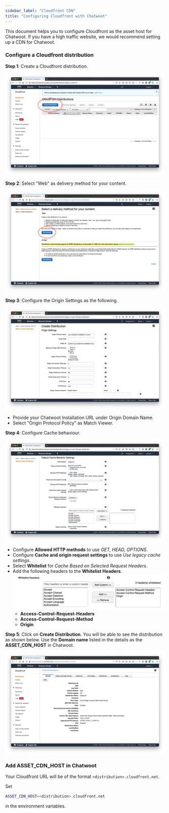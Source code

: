 ```yaml
---
sidebar_label: "Cloudfront CDN"
title: "Configuring Cloudfront with Chatwoot"
---
```


This document helps you to configure Cloudfront as the asset host for Chatwoot. If you have a high traffic website, we would recommend setting up a CDN for Chatwoot.

### Configure a Cloudfront distribution

**Step 1**: Create a Cloudfront distribution.

![create-distribution](./images/cloudfront/create-distribution.png)

**Step 2**: Select "Web" as delivery method for your content.

![web-delivery-method](./images/cloudfront/web-delivery-method.png)

**Step 3**: Configure the Origin Settings as the following.

![origin-settings](./images/cloudfront/origin-settings.png)

- Provide your Chatwoot Installation URL under Origin Domain Name.
- Select "Origin Protocol Policy" as Match Viewer.

**Step 4**: Configure Cache behaviour.

![cache-behaviour](./images/cloudfront/cache-behaviour.png)

- Configure **Allowed HTTP methods** to use *GET, HEAD, OPTIONS*.
- Configure **Cache and origin request settings** to use *Use legacy cache settings*.
- Select **Whitelist** for *Cache Based on Selected Request Headers*.
- Add the following headers to the **Whitelist Headers**.
![extra-headers](./images/cloudfront/extra-headers.png)
  - **Access-Control-Request-Headers**
  - **Access-Control-Request-Method**
  - **Origin**

**Step 5**: Click on **Create Distribution**. You will be able to see the distribution as shown below. Use the **Domain name** listed in the details as the **ASSET_CDN_HOST** in Chatwoot.

![cdn-distribution-settings](./images/cloudfront/cdn-distribution-settings.png)

### Add ASSET_CDN_HOST in Chatwoot

Your Cloudfront URL will be of the format `<distribution>.cloudfront.net`.

Set

```bash
ASSET_CDN_HOST=<distribution>.cloudfront.net
```

in the environment variables.
